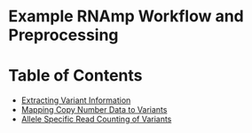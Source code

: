# Example RNAmp Workflow and Preprocessing

# Table of Contents
- [Extracting Variant Information]()
- [Mapping Copy Number Data to Variants]()
- [Allele Specific Read Counting of Variants]()
